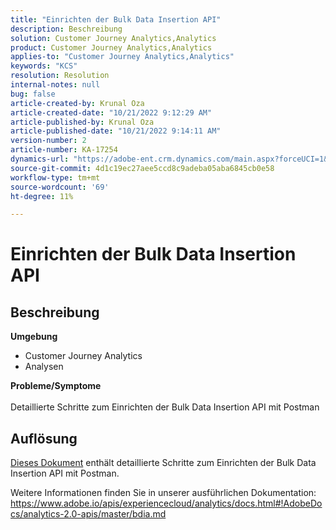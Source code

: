 ```yaml
---
title: "Einrichten der Bulk Data Insertion API"
description: Beschreibung
solution: Customer Journey Analytics,Analytics
product: Customer Journey Analytics,Analytics
applies-to: "Customer Journey Analytics,Analytics"
keywords: "KCS"
resolution: Resolution
internal-notes: null
bug: false
article-created-by: Krunal Oza
article-created-date: "10/21/2022 9:12:29 AM"
article-published-by: Krunal Oza
article-published-date: "10/21/2022 9:14:11 AM"
version-number: 2
article-number: KA-17254
dynamics-url: "https://adobe-ent.crm.dynamics.com/main.aspx?forceUCI=1&pagetype=entityrecord&etn=knowledgearticle&id=1433e07a-2051-ed11-bba2-0022480867fb"
source-git-commit: 4d1c19ec27aee5ccd8c9adeba05aba6845cb0e58
workflow-type: tm+mt
source-wordcount: '69'
ht-degree: 11%

---
```


# Einrichten der Bulk Data Insertion API

## Beschreibung

<b>Umgebung</b>
- Customer Journey Analytics
- Analysen



<b>Probleme/Symptome</b><br><br>Detaillierte Schritte zum Einrichten der Bulk Data Insertion API mit Postman<br>

## Auflösung


[Dieses Dokument](https://spark.adobe.com/page/0jhQHMs74AtYz/) enthält detaillierte Schritte zum Einrichten der Bulk Data Insertion API mit Postman.

Weitere Informationen finden Sie in unserer ausführlichen Dokumentation: https://www.adobe.io/apis/experiencecloud/analytics/docs.html#!AdobeDocs/analytics-2.0-apis/master/bdia.md
